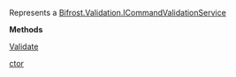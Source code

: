 Represents a [Bifrost.Validation.ICommandValidationService](Bifrost.Validation.ICommandValidationService)

**Methods**

[Validate](Bifrost.Validation.ICommandValidationService.Validate)


[ctor](Bifrost.Validation.CommandValidationService.ctor)
